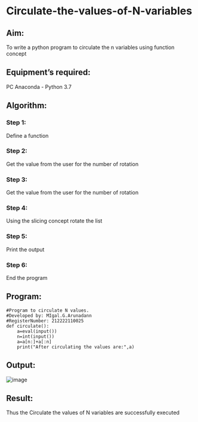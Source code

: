 # Circulate-the-values-of-N-variables
## Aim:
To write a python program to circulate the n variables using function concept
## Equipment’s required:
PC
Anaconda - Python 3.7
## Algorithm: 
### Step 1: 
Define a function
### Step 2: 
Get the value from the user for the number of rotation
### Step 3: 
Get the value from the user for the number of rotation
### Step 4: 
Using the slicing concept rotate the list
### Step 5: 
Print the output
### Step 6: 
End the program
## Program:
```
#Program to circulate N values.
#Developed by: MIgal.G.Arunadann
#RegisterNumber: 212222110025
def circulate():
    a=eval(input())
    n=int(input())
    a=a[n:]+a[:n]
    print("After circulating the values are:",a)
```
## Output:
![image](https://github.com/Migaleyy/Circulate-the-values-of-N-variables/assets/118262199/8ddd7050-3620-4545-beaf-9ebf270842b3)

## Result:
Thus the Circulate the values of N variables are successfully executed


